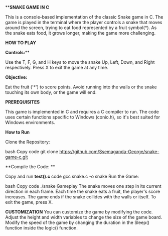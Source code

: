 ****SNAKE GAME IN C**

This is a console-based implementation of the classic Snake game in C. The game is played in the terminal where the player controls a snake that moves around the screen, trying to eat food represented by a fruit symbol(*). As the snake eats food, it grows longer, making the game more challenging.

**HOW TO PLAY**

**Controls:****

Use the T, F, G, and H keys to move the snake Up, Left, Down, and Right respectively.
Press X to exit the game at any time.

**Objective:**

Eat the fruit ('*') to score points.
Avoid running into the walls or the snake touching its own body, or the game will end.

**PREREQUISITES**

This game is implemented in C and requires a C compiler to run.
The code uses certain functions specific to Windows (conio.h), so it's best suited for Windows environments.

**How to Run**

Clone the Repository:

bash
Copy code
git clone https://github.com/Ssemaganda-George/snake-game-c.git

**Compile the Code: **

Copy and run **test().c** code 
gcc snake.c -o snake
Run the Game:

bash
Copy code
./snake
Gameplay
The snake moves one step in its current direction in each frame.
Each time the snake eats a fruit, the player's score increases.
The game ends if the snake collides with the walls or itself.
To exit the game, press X.

**CUSTOMIZATION**
You can customize the game by modifying the code.
Adjust the height and width variables to change the size of the game board.
Modify the speed of the game by changing the duration in the Sleep() function inside the logic() function.








